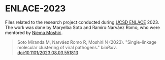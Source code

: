 # ENLACE-2023
Files related to the research project conducted during [UCSD ENLACE](https://resilientmaterials.ucsd.edu/ENLACE) 2023. The work was done by Maryelba Soto and Ramiro Narváez Romo, who were mentored by [Niema Moshiri](https://niema.net).

> Soto Miranda M, Narváez Romo R, Moshiri N (2023). "Single-linkage molecular clustering of viral pathogens." *bioRxiv*. [doi:10.1101/2023.08.03.551813](https://doi.org/10.1101/2023.08.03.551813)
